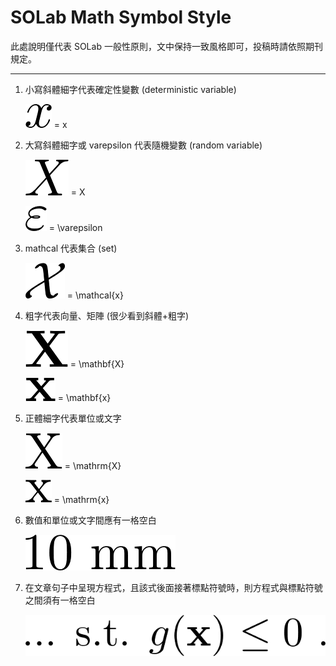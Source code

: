 # SOLab Math Symbol Style

此處說明僅代表 SOLab 一般性原則，文中保持一致風格即可，投稿時請依照期刊規定。

---

1. 小寫斜體細字代表確定性變數 (deterministic variable)

    ![](pics/small_italic.png) = x

2. 大寫斜體細字或 varepsilon 代表隨機變數 (random variable)

    ![](pics/big_italic.png) = X

    ![](pics/varepsilon.png) = \varepsilon

3. mathcal 代表集合 (set)

    ![](pics/mathcal.png) = \mathcal{x}

4. 粗字代表向量、矩陣 (很少看到斜體+粗字)

    ![](pics/mathbf_big.png) = \mathbf{X}
    
    ![](pics/mathbf_small.png) = \mathbf{x}

5. 正體細字代表單位或文字

    ![](pics/big.png) = \mathrm{X}

    ![](pics/small.png) = \mathrm{x}

6. 數值和單位或文字間應有一格空白

    ![](pics/10mm.png)

7. 在文章句子中呈現方程式，且該式後面接著標點符號時，則方程式與標點符號之間須有一格空白

    ![](pics/eq_in_sentence.png)

